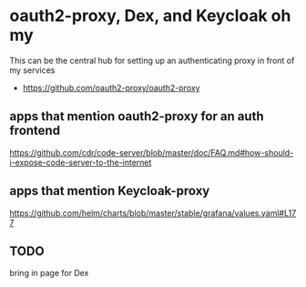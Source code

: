 # oauth2-proxy, Dex, and Keycloak oh my

This can be the central hub for setting up an authenticating proxy in front of my services

- https://github.com/oauth2-proxy/oauth2-proxy

## apps that mention oauth2-proxy for an auth frontend

https://github.com/cdr/code-server/blob/master/doc/FAQ.md#how-should-i-expose-code-server-to-the-internet

## apps that mention Keycloak-proxy

https://github.com/helm/charts/blob/master/stable/grafana/values.yaml#L177

## TODO

bring in page for Dex
